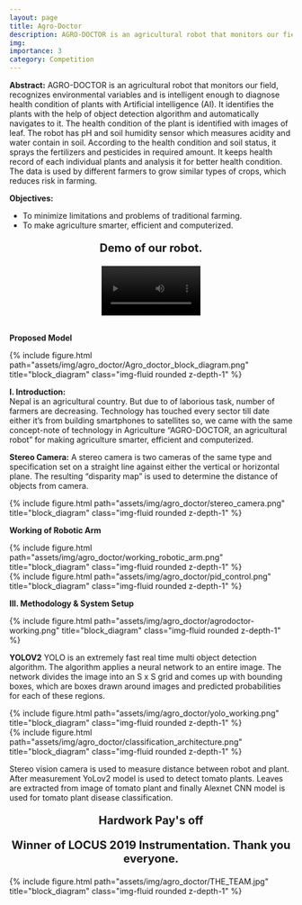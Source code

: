 ```yaml
---
layout: page
title: Agro-Doctor
description: AGRO-DOCTOR is an agricultural robot that monitors our field, recognizes environmental variables and is intelligent enough to diagnose health condition of plants with Artificial intelligence (AI). 
img:
importance: 3
category: Competition
---
```


<b>Abstract:</b>
AGRO-DOCTOR is an agricultural robot that monitors our field, recognizes environmental variables and is intelligent enough to diagnose health condition of plants with Artificial intelligence (AI). It
identifies the plants with the help of object detection algorithm and automatically navigates to it. The health condition of the plant is identified with images of leaf. The robot has pH and soil humidity
sensor which measures acidity and water contain in soil. According to the health condition and soil status, it sprays the fertilizers and pesticides in required amount. It keeps health record of each individual
plants and analysis it for better health condition. The data is used by different farmers to grow similar types of crops, which reduces risk in farming.

<b>Objectives:</b>
- To minimize limitations and problems of traditional farming.
- To make agriculture smarter, efficient and computerized.

<center>
<p style="font-size:20px"> <b>Demo of our robot. </b></p>
</center>

<div class="myvideo">
   <center>
   <video  style="display:block; width:35%; height:auto;" autoplay controls loop="loop">
       <source src="https://drive.google.com/uc?export=download&id=1eq1lzGX56pLSunCvIJOSG7jsRw-dNmWq" type="video/mp4" />

   </video>
   </center>
</div>
<br />

<b>Proposed Model</b>
<div class="row">
    <div class="col-sm mt-3 mt-md-0">
        {% include figure.html path="assets/img/agro_doctor/Agro_doctor_block_diagram.png" title="block_diagram" class="img-fluid rounded z-depth-1" %}
    </div>
</div>

<b>I. Introduction:</b> <br>
Nepal is an agricultural country. But due to of laborious task,
number of farmers are decreasing. Technology has touched
every sector till date either it’s from building smartphones to
satellites so, we came with the same concept-note of technology
in Agriculture “AGRO-DOCTOR, an agricultural robot” for
making agriculture smarter, efficient and computerized.

<b>Stereo Camera:</b>
A stereo camera is two
cameras of the same type
and specification set on a
straight line against either
the vertical or horizontal
plane. The resulting “disparity map” is used to
determine the distance of
objects from camera.
<div class="col-sm mt-3 mt-md-0">
    {% include figure.html path="assets/img/agro_doctor/stereo_camera.png" title="block_diagram" class="img-fluid rounded z-depth-1" %}
</div>


<b>Working of Robotic Arm</b>
<div class="row">
    <div class="col-sm mt-3 mt-md-0">
        {% include figure.html path="assets/img/agro_doctor/working_robotic_arm.png" title="block_diagram" class="img-fluid rounded z-depth-1" %}
    </div>
</div>

<div class="col-sm mt-3 mt-md-0">
    {% include figure.html path="assets/img/agro_doctor/pid_control.png" title="block_diagram" class="img-fluid rounded z-depth-1" %}
</div>


<b>III. Methodology & System Setup</b>

<div class="col-sm mt-3 mt-md-0">
    {% include figure.html path="assets/img/agro_doctor/agrodoctor-working.png" title="block_diagram" class="img-fluid rounded z-depth-1" %}
</div>

<b>YOLOV2</b>
YOLO is an extremely
fast real time multi object
detection algorithm. The
algorithm applies a neural
network to an entire
image.
The
network
divides the image into an
S x S grid and comes up
with bounding boxes,
which are boxes drawn
around images and predicted probabilities for each of these
regions.

<div class="col-sm mt-3 mt-md-0">
    {% include figure.html path="assets/img/agro_doctor/yolo_working.png" title="block_diagram" class="img-fluid rounded z-depth-1" %}
</div>
<div class="col-sm mt-3 mt-md-0">
    {% include figure.html path="assets/img/agro_doctor/classification_architecture.png" title="block_diagram" class="img-fluid rounded z-depth-1" %}
</div>

Stereo vision camera is used to measure distance between robot
and plant. After measurement YoLov2 model is used to detect
tomato plants. Leaves are extracted from image of tomato plant
and finally Alexnet CNN model is used for tomato plant disease
classification.


<center>
<p style="font-size:20px"> <b>Hardwork Pay's off  </b></p>
</center>
<center>
<p style="font-size:20px"> <b>Winner of LOCUS 2019 Instrumentation. Thank you everyone. </b></p>
</center>

<div class="col-sm mt-3 mt-md-0">
    {% include figure.html path="assets/img/agro_doctor/THE_TEAM.jpg" title="block_diagram" class="img-fluid rounded z-depth-1" %}
</div>